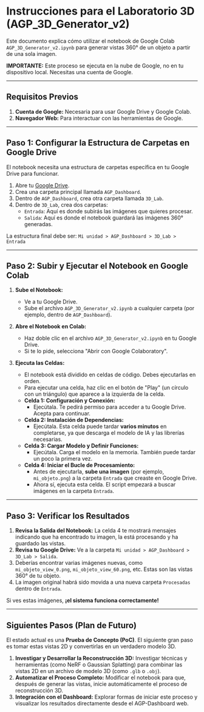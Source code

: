 # Instrucciones para el Laboratorio 3D (AGP_3D_Generator_v2)

Este documento explica cómo utilizar el notebook de Google Colab `AGP_3D_Generator_v2.ipynb` para generar vistas 360° de un objeto a partir de una sola imagen.

**IMPORTANTE:** Este proceso se ejecuta en la nube de Google, no en tu dispositivo local. Necesitas una cuenta de Google.

---

## Requisitos Previos

1.  **Cuenta de Google:** Necesaria para usar Google Drive y Google Colab.
2.  **Navegador Web:** Para interactuar con las herramientas de Google.

---

## Paso 1: Configurar la Estructura de Carpetas en Google Drive

El notebook necesita una estructura de carpetas específica en tu Google Drive para funcionar.

1.  Abre tu [Google Drive](https://drive.google.com).
2.  Crea una carpeta principal llamada `AGP_Dashboard`.
3.  Dentro de `AGP_Dashboard`, crea otra carpeta llamada `3D_Lab`.
4.  Dentro de `3D_Lab`, crea dos carpetas:
    *   `Entrada`: Aquí es donde subirás las imágenes que quieres procesar.
    *   `Salida`: Aquí es donde el notebook guardará las imágenes 360° generadas.

La estructura final debe ser: `Mi unidad > AGP_Dashboard > 3D_Lab > Entrada`

---

## Paso 2: Subir y Ejecutar el Notebook en Google Colab

1.  **Sube el Notebook:**
    *   Ve a tu Google Drive.
    *   Sube el archivo `AGP_3D_Generator_v2.ipynb` a cualquier carpeta (por ejemplo, dentro de `AGP_Dashboard`).

2.  **Abre el Notebook en Colab:**
    *   Haz doble clic en el archivo `AGP_3D_Generator_v2.ipynb` en tu Google Drive.
    *   Si te lo pide, selecciona "Abrir con Google Colaboratory".

3.  **Ejecuta las Celdas:**
    *   El notebook está dividido en celdas de código. Debes ejecutarlas en orden.
    *   Para ejecutar una celda, haz clic en el botón de "Play" (un círculo con un triángulo) que aparece a la izquierda de la celda.
    *   **Celda 1: Configuración y Conexión:**
        *   Ejecútala. Te pedirá permiso para acceder a tu Google Drive. Acepta para continuar.
    *   **Celda 2: Instalación de Dependencias:**
        *   Ejecútala. Esta celda puede tardar **varios minutos** en completarse, ya que descarga el modelo de IA y las librerías necesarias.
    *   **Celda 3: Cargar Modelo y Definir Funciones:**
        *   Ejecútala. Carga el modelo en la memoria. También puede tardar un poco la primera vez.
    *   **Celda 4: Iniciar el Bucle de Procesamiento:**
        *   Antes de ejecutarla, **sube una imagen** (por ejemplo, `mi_objeto.png`) a la carpeta `Entrada` que creaste en Google Drive.
        *   Ahora sí, ejecuta esta celda. El script empezará a buscar imágenes en la carpeta `Entrada`.

---

## Paso 3: Verificar los Resultados

1.  **Revisa la Salida del Notebook:** La celda 4 te mostrará mensajes indicando que ha encontrado tu imagen, la está procesando y ha guardado las vistas.
2.  **Revisa tu Google Drive:** Ve a la carpeta `Mi unidad > AGP_Dashboard > 3D_Lab > Salida`.
3.  Deberías encontrar varias imágenes nuevas, como `mi_objeto_view_0.png`, `mi_objeto_view_60.png`, etc. Estas son las vistas 360° de tu objeto.
4.  La imagen original habrá sido movida a una nueva carpeta `Procesadas` dentro de `Entrada`.

Si ves estas imágenes, **¡el sistema funciona correctamente!**

---

## Siguientes Pasos (Plan de Futuro)

El estado actual es una **Prueba de Concepto (PoC)**. El siguiente gran paso es tomar estas vistas 2D y convertirlas en un verdadero modelo 3D.

1.  **Investigar y Desarrollar la Reconstrucción 3D:** Investigar técnicas y herramientas (como NeRF o Gaussian Splatting) para combinar las vistas 2D en un archivo de modelo 3D (como `.glb` o `.obj`).
2.  **Automatizar el Proceso Completo:** Modificar el notebook para que, después de generar las vistas, inicie automáticamente el proceso de reconstrucción 3D.
3.  **Integración con el Dashboard:** Explorar formas de iniciar este proceso y visualizar los resultados directamente desde el AGP-Dashboard web.
